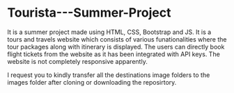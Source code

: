 # Tourista---Summer-Project
It is a summer project made using HTML, CSS, Bootstrap and JS. 
It is a tours and travels website which consists of various funationalities where the tour packages along with itinerary is displayed.
The users can directly book flight tickets from the website as it has been integrated with API keys.
The website is not completely responsive apparently.

I request you to kindly transfer all the destinations image folders to the images folder after cloning or downloading the reposirtory.
